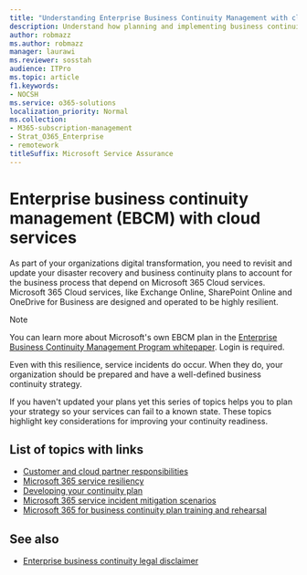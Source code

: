 ```yaml
---
title: "Understanding Enterprise Business Continuity Management with cloud services"
description: Understand how planning and implementing business continuity looks different when cloud services are part of your IT offering.
author: robmazz
ms.author: robmazz
manager: laurawi
ms.reviewer: sosstah
audience: ITPro
ms.topic: article
f1.keywords:
- NOCSH
ms.service: o365-solutions
localization_priority: Normal
ms.collection: 
- M365-subscription-management
- Strat_O365_Enterprise
- remotework
titleSuffix: Microsoft Service Assurance
---
```


# Enterprise business continuity management (EBCM) with cloud services

As part of your organizations digital transformation, you need to revisit and update your disaster recovery and business continuity plans to account for the business process that depend on Microsoft 365 Cloud services. Microsoft 365 Cloud services, like Exchange Online, SharePoint Online and OneDrive for Business are designed and operated to be highly resilient.

> [!NOTE]
> You can learn more about Microsoft's own EBCM plan in the [Enterprise Business Continuity Management Program whitepaper](https://go.microsoft.com/fwlink/?linkid=2121521). Login is required.

Even with this resilience, service incidents do occur. When they do, your organization should be prepared and have a well-defined business continuity strategy.

If you haven't updated your plans yet this series of topics helps you to plan your strategy so your services can fail to a known state. These topics highlight key considerations for improving your continuity readiness.

## List of topics with links

- [Customer and cloud partner responsibilities](assurance-customer-and-cloud-partner-ebcm-responsibilities.md)
- [Microsoft 365 service resiliency](assurance-m365-service-resiliency.md)
- [Developing your continuity plan](assurance-developing-your-ebcm-plan.md)
- [Microsoft 365 service incident mitigation scenarios](assurance-microsoft-365-mitigations.md)
- [Microsoft 365 for business continuity plan training and rehearsal](assurance-ebcm-plan-rehearsal-and-user-training.md)

## See also

- [Enterprise business continuity legal disclaimer](assurance-ebcm-legal-disclaimer.md)
